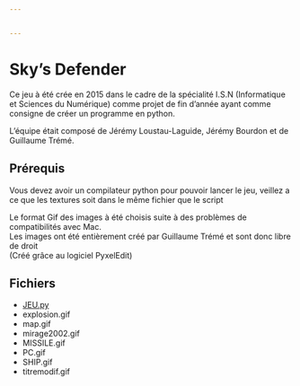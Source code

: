 ```yaml
---


---
```


<h1 id="skys-defender">Sky’s Defender</h1>
<p>Ce jeu à été crée en 2015 dans le cadre de la spécialité I.S.N (Informatique et Sciences du Numérique) comme projet de fin d’année ayant comme consigne de créer un programme en python.</p>
<p>L’équipe était composé de Jérémy Loustau-Laguide, Jérémy Bourdon et de Guillaume Trémé.</p>
<h2 id="prérequis">Prérequis</h2>
<p>Vous devez avoir un compilateur python pour pouvoir lancer le jeu, veillez a ce que les textures soit dans le même fichier que le script</p>
<p>Le format Gif des images à été choisis suite à des problèmes de compatibilités avec Mac.<br>
Les images ont été entièrement créé par Guillaume Trémé et sont donc libre de droit<br>
(Créé grâce au logiciel PyxelEdit)</p>
<h2 id="fichiers">Fichiers</h2>
<ul>
<li><a href="http://JEU.py">JEU.py</a></li>
<li>explosion.gif</li>
<li>map.gif</li>
<li>mirage2002.gif</li>
<li>MISSILE.gif</li>
<li>PC.gif</li>
<li>SHIP.gif</li>
<li>titremodif.gif</li>
</ul>

